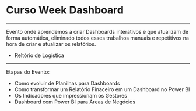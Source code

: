# Curso Week Dashboard
_________________________

Evento onde aprendemos a criar Dashboards interativos e que atualizam de forma automática, eliminado todos esses trabalhos manuais e repetitivos na hora de criar e atualizar os relatórios.

* Reltório de Logística

______________________________________________________________

Etapas do Evento: 
* Como evoluir de Planilhas para Dashboards
* Como transformar um Relatório Finaceiro em um Dashboard no Power BI
* Os Indicadores que impressionam os Gestores
* Dashboard com Power BI para Áreas de Negócios
